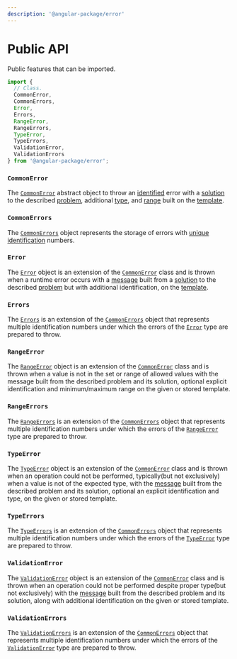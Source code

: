```yaml
---
description: '@angular-package/error'
---
```


# Public API

Public features that can be imported.

```typescript
import {
  // Class.
  CommonError,
  CommonErrors,
  Error,
  Errors,
  RangeError,
  RangeErrors,
  TypeError,
  TypeErrors,
  ValidationError,
  ValidationErrors
} from '@angular-package/error';
```

### `CommonError`

The [`CommonError`](broken-reference) abstract object to throw an [identified](basic-concepts.md#identification) error with a [solution](basic-concepts.md#fix) to the described [problem](basic-concepts.md#problem), additional [type](basic-concepts.md#type), and [range](basic-concepts.md#range) built on the [template](basic-concepts.md#template).

### `CommonErrors`

The [`CommonErrors`](broken-reference) object represents the storage of errors with [unique identification](basic-concepts.md#unique-identification) numbers.

### `Error`

The [`Error`](broken-reference) object is an extension of the [`CommonError`](broken-reference) class and is thrown when a runtime error occurs with a [message](https://app.gitbook.com/s/23iV8ygEQUrhqw7I3D8g/\~/changes/lXvTfsmAkHoNRKsQjxlq/commonerror/accessors/get-message) built from a [solution](https://app.gitbook.com/s/23iV8ygEQUrhqw7I3D8g/\~/changes/lXvTfsmAkHoNRKsQjxlq/commonerror/accessors/get-fix) to the described [problem](https://app.gitbook.com/s/23iV8ygEQUrhqw7I3D8g/\~/changes/lXvTfsmAkHoNRKsQjxlq/commonerror/accessors/get-problem) but with additional identification, on the [template](https://app.gitbook.com/s/23iV8ygEQUrhqw7I3D8g/\~/changes/lXvTfsmAkHoNRKsQjxlq/commonerror/accessors/get-template).

### `Errors`

The [`Errors`](broken-reference) is an extension of the [`CommonErrors`](broken-reference) object that represents multiple identification numbers under which the errors of the [`Error`](broken-reference) type are prepared to throw.

### `RangeError`

The [`RangeError`](broken-reference) object is an extension of the [`CommonError`](broken-reference) class and is thrown when a value is not in the set or range of allowed values with the message built from the described problem and its solution, optional explicit identification and minimum/maximum range on the given or stored template.

### `RangeErrors`

The [`RangeErrors`](broken-reference) is an extension of the [`CommonErrors`](broken-reference) object that represents multiple identification numbers under which the errors of the [`RangeError`](broken-reference) type are prepared to throw.

### `TypeError`

The [`TypeError`](broken-reference) object is an extension of the [`CommonError`](broken-reference) class and is thrown when an operation could not be performed, typically(but not exclusively) when a value is not of the expected type, with the [message](../commonerror/accessors/get-message.md) built from the described problem and its solution, optional an explicit identification and type, on the given or stored template.

### `TypeErrors`

The [`TypeErrors`](broken-reference) is an extension of the [`CommonErrors`](broken-reference) object that represents multiple identification numbers under which the errors of the [`TypeError`](broken-reference) type are prepared to throw.

### `ValidationError`

The [`ValidationError`](broken-reference) object is an extension of the [`CommonError`](broken-reference) class and is thrown when an operation could not be performed despite proper type(but not exclusively) with the [message](../commonerror/accessors/get-message.md) built from the described problem and its solution, along with additional identification on the given or stored template.

### `ValidationErrors`

The [`ValidationErrors`](broken-reference) is an extension of the [`CommonErrors`](broken-reference) object that represents multiple identification numbers under which the errors of the [`ValidationError`](broken-reference) type are prepared to throw.
